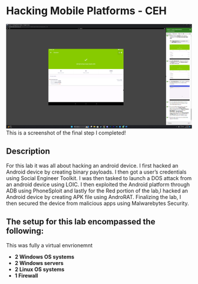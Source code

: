 <h1>Hacking Mobile Platforms - CEH</h1>


![Image Alt](https://github.com/DannyRRios/CEH-Lab-17/blob/1584796f021ca3b6f9fb02697f64c6f3201c0786/Lab17-1.png)
This is a screenshot of the final step I completed! 

<h2>Description</h2>
For this lab it was all about hacking an android device. I first hacked an Android device by creating binary payloads. I then got a user’s credentials using Social Engineer Toolkit. I was then tasked to launch a DOS attack from an android device using LOIC. I then exploited the Android platform through ADB using PhoneSploit and lastly for the Red portion of the lab,I hacked an Android device by creating APK file using AndroRAT. Finalizing the lab, I then secured the device from malicious apps using Malwarebytes Security.
<br />


<h2>The setup for this lab encompassed the following:</h2>
This was fully a virtual envrionemnt

- <b>2 Windows OS systems</b>
- <b>2 Windows servers</b>
- <b>2 Linux OS systems</b>
- <b>1 Firewall</b>
